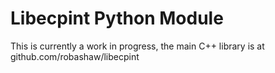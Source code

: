 # Libecpint Python Module

This is currently a work in progress, the main C++ library is at github.com/robashaw/libecpint 
